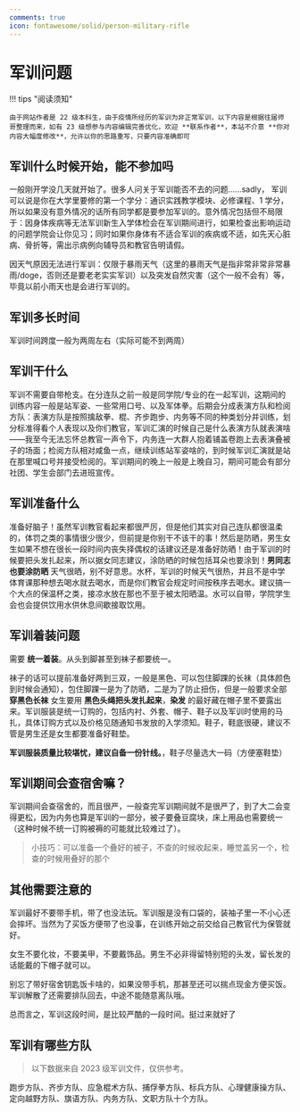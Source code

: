 ```yaml
---
comments: true
icon: fontawesome/solid/person-military-rifle
---
```


# 军训问题

!!! tips "阅读须知"

    由于网站作者是 22 级本科生，由于疫情所经历的军训为非正常军训，以下内容是根据往届师哥整理而来，如有 23 级想参与内容编辑完善优化，欢迎 **联系作者**，本站不介意 **你对内容大幅度修改**，允许以你的思路重写，只要内容准确即可

## 军训什么时候开始，能不参加吗

一般刚开学没几天就开始了。很多人问关于军训能否不去的问题……sadly， 军训可以说是你在大学里要修的第一个学分：通识实践教学模块、必修课程、1 学分，所以如果没有意外情况的话所有同学都是要参加军训的。意外情况包括但不局限于：因身体疾病等无法军训新生入学体检会在军训期间进行，如果检查出影响运动的问题学院会让你见习；同时如果你身体有不适合军训的疾病或不适，如先天心脏病、骨折等，需出示病例向辅导员和教官告明请假。

因天气原因无法进行军训：仅限于暴雨天气（这里的暴雨天气是指非常非常非常暴雨/doge，否则还是要老老实实军训）以及突发自然灾害（这个一般不会有）等，毕竟以前小雨天也是会进行军训的。

## 军训多长时间

军训时间跨度一般为两周左右（实际可能不到两周）

## 军训干什么

军训不需要自带枪支。在分连队之前一般是同学院/专业的在一起军训，这期间的训练内容一般是站军姿、一些常用口号、以及军体拳。后期会分成表演方队和检阅方队：表演方队是按照擒敌拳、棍、齐步跑步、内务等不同的种类划分并训练，划分标准得看个人表现以及你们教官，军训汇演的时候自己是什么表演方队就表演啥——我至今无法忘怀总教官一声令下，内务连一大群人抱着铺盖卷跑上去表演叠被子的场面；检阅方队相对咸鱼一点，继续训练站军姿啥的，到时候军训汇演就是站在那里喊口号并接受检阅的。军训期间的晚上一般是上晚自习，期间可能会有部分社团、学生会部门去进班宣传。

## 军训准备什么

准备好脑子！虽然军训教官看起来都很严厉，但是他们其实对自己连队都很温柔的，体罚之类的事情很少很少，但前提是你别干不该干的事！然后是防晒，男生女生如果不想在很长一段时间内丧失择偶权的话建议还是准备好防晒！由于军训的时候要把头发扎起来，所以据女同志建议，涂防晒的时候包括耳朵也要涂到！**男同志也要涂防晒** 天气很晒，别不好意思。水杯，军训的时候天气很热，并且不是中学体育课那种想去喝水就去喝水，而是你们教官会规定时间按秩序去喝水。建议搞一个大点的保温杯之类，接凉水放在那也不至于被太阳晒温。水可以自带，学院学生会也会提供饮用水供休息间歇接取饮用。

## 军训着装问题

需要 **统一着装**。从头到脚甚至到袜子都要统一。

袜子的话可以提前准备好两到三双，一般是黑色、可以包住脚踝的长袜（具体颜色到时候会通知），包住脚踝一是为了防晒，二是为了防止扭伤，但是一般要求全部 **穿黑色长袜** 女生要用 **黑色头绳把头发扎起来**，**染发** 的最好藏在帽子里不要露出来。​ 军训服装是统一订购的，包括内衬、外套、帽子、鞋子以及军训时使用的马扎，具体订购方式以及价格见随通知书发放的入学须知。​ 鞋子，鞋底很硬，建议不管是男生还是女生都要准备好鞋垫。

**军训服装质量比较堪忧，建议自备一份针线。**，鞋子尽量选大一码（方便塞鞋垫）

## 军训期间会查宿舍嘛？

 军训期间会查宿舍的，而且很严，一般查完军训期间就不是很严了，到了大二会变得更松，因为内务也算是军训的一部分，被子要叠豆腐块，床上用品也需要统一（这种时候不统一订购被褥的可能就比较难过了）。

> 小技巧：可以准备一个叠好的被子，不查的时候收起来，睡觉盖另一个，检查的时候用叠好的那个

## 其他需要注意的

军训最好不要带手机，带了也没法玩。军训服是没有口袋的，装袖子里一不小心还会摔坏。当然为了买饭方便带了也没事，在训练开始之前交给自己教官代为保管就好。

女生不要化妆，不要美甲，不要戴饰品。男生不必非得留特别短的头发，留长发的话能戴的下帽子就可以。

别忘了带好宿舍钥匙饭卡啥的，如果没带手机，那甚至还可以揣点现金方便买饭。军训解散了还需要排队回去，中途不能随意离队哦。

总而言之，军训这段时间，是比较严酷的一段时间。挺过来就好了

## 军训有哪些方队

> 以下数据来自 2023 级军训文件，仅供参考。

跑步方队、齐步方队、应急棍术方队、捕俘拳方队、标兵方队、心理健康操方队、定向越野方队、旗语方队、内务方队、文职方队十个方队。

